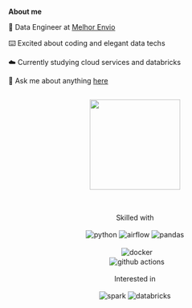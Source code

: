 <p align="center"><a href="https://vitorschuh.github.io"></a></p>

**About me**

🎲 Data Engineer at [Melhor Envio](https://melhorenvio.com.br/)

⌨️ Excited about coding and elegant data techs

☁️ Currently studying cloud services and databricks

💬 Ask me about anything [here](https://github.com/vitorschuh/vitorschuh/issues)

##
<div align="center">
  <a href="https://github.com/vitorschuh">
  <img height="180em" src="https://github-readme-stats.vercel.app/api?username=vitorschuh&show_icons=true&theme=graywhite&include_all_commits=true&count_private=true"/>
  </a>
</div>

##
<div align="center"><br>
  Skilled with
</div>    
<div style="display: inline_block"><br>
  <div align="center">
  <img alt="python" src="https://img.shields.io/badge/python-ffffff?style=for-the-badge&logo=python&logoColor=0b5394">
  <img alt="airflow" src="https://img.shields.io/badge/airflow-ffffff?style=for-the-badge&logo=Apache%20Airflow&logoColor=grey">
  <img alt="pandas" src="https://img.shields.io/badge/pandas-ffffff?style=for-the-badge&logo=pandas&logoColor=351c75">
  <div style="white-space: pre-wrap;">
  <img align="center" alt="docker" src="https://img.shields.io/badge/docker-ffffff?style=for-the-badge&logo=docker&logoColor=230db7ed">
  <img align="center" alt="github actions" src="https://img.shields.io/badge/github_actions-ffffff?style=for-the-badge&logo=github-actions&logoColor=230db7ed">
</div>

<div align="center"><br>
  Interested in
</div>    
<div style="display: inline_block"><br>
  <div align="center">
  <img alt="spark" src="https://img.shields.io/badge/Spark-ffffff?style=for-the-badge&logo=apachespark&logoColor=E35A16">
  <img alt="databricks" src="https://img.shields.io/badge/Databricks-ffffff?style=for-the-badge&logo=Databricks&logoColor=dc143d">
</div>

<!--
<div align="center"><br>
  Formerly high-skilled with
</div>    
<div style="display: inline_block"><br>
  <div align="center">
  <img align="center" alt="node" src="https://img.shields.io/badge/node.js-ffffff?style=for-the-badge&logo=node.js&logoColor=43853D">
  <img align="center" alt="insomnia" src="https://img.shields.io/badge/Insomnia-ffffff?style=for-the-badge&logo=Insomnia&logoColor=5849be">
  <img align="center" alt="mongo" src="	https://img.shields.io/badge/mongodb-ffffff?style=for-the-badge&logo=mongodb&logoColor=4EA94B">
</div>
-->